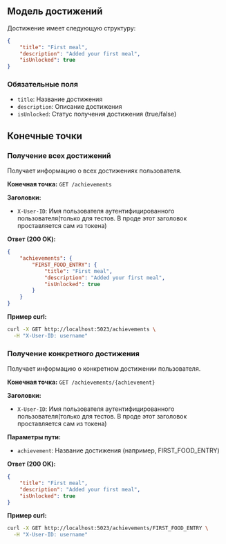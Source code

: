 ## Модель достижений

Достижение имеет следующую структуру:

```json
{
    "title": "First meal",
    "description": "Added your first meal",
    "isUnlocked": true
}
```

### Обязательные поля
- `title`: Название достижения
- `description`: Описание достижения
- `isUnlocked`: Статус получения достижения (true/false)

## Конечные точки

### Получение всех достижений
Получает информацию о всех достижениях пользователя.

**Конечная точка:** `GET /achievements`

**Заголовки:**
- `X-User-ID`: Имя пользователя аутентифицированного пользователя(только для тестов. В проде этот заголовок проставляется сам из токена)

**Ответ (200 OK):**
```json
{
    "achievements": {
        "FIRST_FOOD_ENTRY": {
            "title": "First meal",
            "description": "Added your first meal",
            "isUnlocked": true
        }
    }
}
```

**Пример curl:**
```bash
curl -X GET http://localhost:5023/achievements \
  -H "X-User-ID: username"
```

### Получение конкретного достижения
Получает информацию о конкретном достижении пользователя.

**Конечная точка:** `GET /achievements/{achievement}`

**Заголовки:**
- `X-User-ID`: Имя пользователя аутентифицированного пользователя(только для тестов. В проде этот заголовок проставляется сам из токена)

**Параметры пути:**
- `achievement`: Название достижения (например, FIRST_FOOD_ENTRY)

**Ответ (200 OK):**
```json
{
    "title": "First meal",
    "description": "Added your first meal",
    "isUnlocked": true
}
```

**Пример curl:**
```bash
curl -X GET http://localhost:5023/achievements/FIRST_FOOD_ENTRY \
  -H "X-User-ID: username"
```
